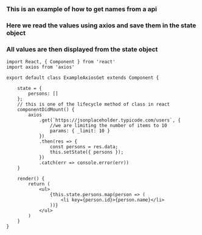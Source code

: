 ### This is an example of how to get names from a api
### Here we read the values using axios and save them in the state object
### All values are then displayed from the state object

```
import React, { Component } from 'react'
import axios from 'axios'

export default class ExampleAxiosGet extends Component {

    state = {
        persons: []
    };
    // this is one of the lifecycle method of class in react
    componentDidMount() {
        axios
            .get(`https://jsonplaceholder.typicode.com/users`, {
                //we are limiting the number of items to 10
                params: { _limit: 10 }
            })
            .then(res => {
                const persons = res.data;
                this.setState({ persons });
            })
            .catch(err => console.error(err))
    }

    render() {
        return (
            <ul>
                {this.state.persons.map(person => (
                    <li key={person.id}>{person.name}</li>
                ))}
            </ul>
        )
    }
}

```